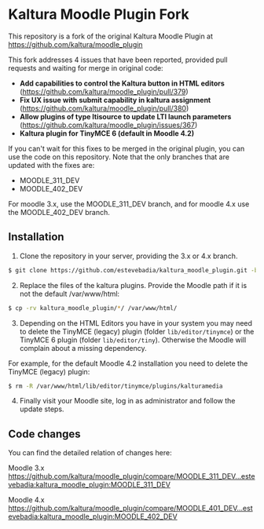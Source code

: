 # Kaltura Moodle Plugin Fork
This repository is a fork of the original Kaltura Moodle Plugin at https://github.com/kaltura/moodle_plugin

This fork addresses 4 issues that have been reported, provided pull requests and waiting for merge in original code:

  - **Add capabilities to control the Kaltura button in HTML editors** (https://github.com/kaltura/moodle_plugin/pull/379)
  - **Fix UX issue with submit capability in kaltura assignment** (https://github.com/kaltura/moodle_plugin/pull/380)
  - **Allow plugins of type ltisource to update LTI launch parameters** (https://github.com/kaltura/moodle_plugin/issues/367)
  - **Kaltura plugin for TinyMCE 6 (default in Moodle 4.2)**

If you can't wait for this fixes to be merged in the original plugin, you can use the code on this repository. Note that the only branches that are updated with the fixes are:

 - MOODLE_311_DEV
 - MOODLE_402_DEV

For moodle 3.x, use the MOODLE_311_DEV branch, and for moodle 4.x use the MOODLE_402_DEV branch.

## Installation

1. Clone the repository in your server, providing the 3.x or 4.x branch.
```bash
$ git clone https://github.com/estevebadia/kaltura_moodle_plugin.git -b MOODLE_311_DEV
```
2. Replace the files of the kaltura plugins. Provide the Moodle path if it is not the default /var/www/html:
```bash
$ cp -rv kaltura_moodle_plugin/*/ /var/www/html/
```
3. Depending on the HTML Editors you have in your system you may need to delete the TinyMCE (legacy) plugin (folder `lib/editor/tinymce`) or the TinyMCE 6 plugin (folder `lib/editor/tiny`). Otherwise the Moodle will complain about a missing dependency.

For example, for the default Moodle 4.2 installation you need to delete the TinyMCE (legacy) plugin:
```bash
$ rm -R /var/www/html/lib/editor/tinymce/plugins/kalturamedia
```

4. Finally visit your Moodle site, log in as administrator and follow the update steps.

## Code changes

You can find the detailed relation of changes here:

Moodle 3.x
https://github.com/kaltura/moodle_plugin/compare/MOODLE_311_DEV...estevebadia:kaltura_moodle_plugin:MOODLE_311_DEV


Moodle 4.x
https://github.com/kaltura/moodle_plugin/compare/MOODLE_401_DEV...estevebadia:kaltura_moodle_plugin:MOODLE_402_DEV


